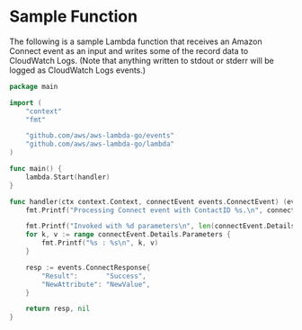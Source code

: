 # Sample Function

The following is a sample Lambda function that receives an Amazon Connect event as an input and writes some of the record data to CloudWatch Logs. (Note that anything written to stdout or stderr will be logged as CloudWatch Logs events.)

```go
package main

import (
    "context"
    "fmt"

    "github.com/aws/aws-lambda-go/events"
    "github.com/aws/aws-lambda-go/lambda"
)

func main() {
    lambda.Start(handler)
}

func handler(ctx context.Context, connectEvent events.ConnectEvent) (events.ConnectResponse, error) {
    fmt.Printf("Processing Connect event with ContactID %s.\n", connectEvent.Details.ContactData.ContactID)

    fmt.Printf("Invoked with %d parameters\n", len(connectEvent.Details.Parameters))
    for k, v := range connectEvent.Details.Parameters {
        fmt.Printf("%s : %s\n", k, v)
    }

    resp := events.ConnectResponse{
        "Result":       "Success",
        "NewAttribute": "NewValue",
    }

    return resp, nil
}
```
